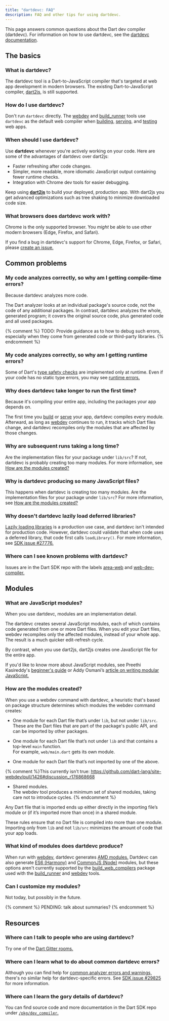 ```yaml
---
title: "dartdevc: FAQ"
description: FAQ and other tips for using dartdevc.
---
```


This page answers common questions about the Dart dev compiler (dartdevc).
For information on how to use dartdevc, see the
[dartdevc documentation](/tools/dartdevc).

## The basics

### What is dartdevc?

The dartdevc tool is a Dart-to-JavaScript compiler
that's targeted at web app development in modern browsers.
The existing Dart-to-JavaScript compiler, [dart2js][], is still supported.


### How do I use dartdevc?

Don't run `dartdevc` directly. The [webdev][] and [build_runner][] tools use
`dartdevc` as the default web compiler when [building][build], [serving][serve],
and [testing][test] web apps.


### When should I use dartdevc?

Use **dartdevc** whenever you're actively working on your code.
Here are some of the advantages of dartdevc over dart2js:

* Faster refreshing after code changes.
* Simpler, more readable, more idiomatic JavaScript output
  containing fewer runtime checks.
* Integration with Chrome dev tools for easier debugging.

Keep using **[dart2js][]** to build your deployed, production app.
With dart2js you get advanced optimizations such as
tree shaking to minimize downloaded code size.


### What browsers does dartdevc work with?

Chrome is the only supported browser.
You _might_ be able to use other modern browsers
(Edge, Firefox, and Safari).

If you find a bug in dartdevc's support for Chrome, Edge, Firefox, or Safari, please
[create an issue.][dartdevc issue]


## Common problems

### My code analyzes correctly, so why am I getting compile-time errors?

Because dartdevc analyzes more code.

The Dart analyzer looks at an individual package's source code,
not the code of any additional packages.
In contrast, dartdevc analyzes the whole, generated program;
it covers the original source code,
plus generated code and all used packages.

{% comment %}
TODO: Provide guidance as to how to debug such errors,
especially when they come from generated code or third-party libraries.
{% endcomment %}


### My code analyzes correctly, so why am I getting runtime errors?

Some of Dart's [type safety checks][] are implemented only at runtime.
Even if your code has no static type errors, you may see [runtime errors.][runtime errors]


### Why does dartdevc take longer to run the first time?

Because it's compiling your entire app,
including the packages your app depends on.

The first time you [build][] or [serve][] your app,
dartdevc compiles every module.
Afterward, as long as [webdev][] continues to run,
it tracks which Dart files change,
and dartdevc recompiles only the modules that are affected by those changes.


### Why are subsequent runs taking a long time?

Are the implementation files for your package under `lib/src`?
If not, dartdevc is probably creating too many modules.
For more information, see
[How are the modules created?](#how-are-the-modules-created)


### Why is dartdevc producing so many JavaScript files?

This happens when dartdevc is creating too many modules.
Are the implementation files for your package under `lib/src`?
For more information, see
[How are the modules created?](#how-are-the-modules-created)


### Why doesn't dartdevc lazily load deferred libraries?

[Lazily loading libraries][] is a production use case,
and dartdevc isn't intended for production code.
However, dartdevc could validate that
when code uses a deferred library,
that code first calls `loadLibrary()`.
For more information, see [SDK issue #27776.][27776]

[Lazily loading libraries]: /guides/language/language-tour#lazily-loading-a-library
[27776]: https://github.com/dart-lang/sdk/issues/27776


### Where can I see known problems with dartdevc?

Issues are in the Dart SDK repo
with the labels [area-web][] and
[web-dev-compiler.][web-dev-compiler]

[area-web]: https://github.com/dart-lang/sdk/issues?q=is%3Aissue%20is%3Aopen%20label%3Aarea-web
[web-dev-compiler]: https://github.com/dart-lang/sdk/issues?q=is%3Aissue%20is%3Aopen%20label%3Aweb-dev-compiler

## Modules

### What are JavaScript modules?

When you use dartdevc, modules are an implementation detail.

The dartdevc creates several JavaScript modules,
each of which contains code generated from one or more Dart files.
When you edit your Dart files,
webdev recompiles only the affected modules, instead of your whole app.
The result is a much quicker edit-refresh cycle.

By contrast, when you use dart2js,
dart2js creates one JavaScript file for the entire app.

If you'd like to know more about JavaScript modules,
see Preethi Kasireddy's
[beginner's guide](https://medium.freecodecamp.org/javascript-modules-a-beginner-s-guide-783f7d7a5fcc) or
Addy Osmani’s
[article on writing modular JavaScript.](https://addyosmani.com/writing-modular-js/)


### How are the modules created?

When you use a webdev command with dartdevc,
a heuristic that's based on package structure
determines which modules the webdev command creates:

* One module for each Dart file that’s under `lib`, but not under `lib/src`. <br>
  These are the Dart files that are part of the package's public API,
  and can be imported by other packages.

* One module for each Dart file that’s not under `lib` and
  that contains a top-level `main` function. <br>
  For example, `web/main.dart` gets its own module.

* One module for each Dart file that’s not imported by one of the above.

{% comment %}This currently isn't true: https://github.com/dart-lang/site-webdev/pull/1426#discussion_r176868668
* Shared modules. <br>
  The webdev tool produces a minimum set of shared modules,
  taking care not to introduce cycles.
{% endcomment %}

Any Dart file that is imported ends up either
directly in the importing file’s module
or (if it’s imported more than once) in a shared module.

These rules ensure that no Dart file is compiled into more than one module.
Importing only from `lib` and not `lib/src`
minimizes the amount of code that your app loads.


### What kind of modules does dartdevc produce?

When run with [webdev][], dartdevc generates
[AMD modules.](https://github.com/amdjs/amdjs-api/blob/master/AMD.md#amd)
Dartdevc can also generate
[ES6 (Harmony)](https://developer.mozilla.org/en-US/docs/Web/JavaScript/Reference/Statements/import) and
[CommonJS (Node)](https://nodejs.org/docs/latest/api/modules.html#modules_modules)
modules, but these options aren't currently supported by the
[build_web_compilers][] package used with the [build_runner][] and [webdev][] tools.


### Can I customize my modules?

Not today, but possibly in the future.


{% comment %}
PENDING: talk about summaries?
{% endcomment %}

## Resources

### Where can I talk to people who are using dartdevc?

Try one of the [Dart Gitter rooms.](https://gitter.im/dart-lang/home)


### Where can I learn what to do about common dartdevc errors?

Although you can find help for
[common analyzer errors and warnings,](/guides/language/sound-problems#common-errors-and-warnings)
there's no similar help for dartdevc-specific errors.
See [SDK issue #29825](https://github.com/dart-lang/sdk/issues/29825)
for more information.


### Where can I learn the gory details of dartdevc?

You can find source code and more documentation in the Dart SDK repo under
[`/pkg/dev_compiler`.](https://github.com/dart-lang/sdk/tree/master/pkg/dev_compiler)

[build]: /tools/webdev#build
[build_runner]: /tools/build_runner
[build_web_compilers]: https://github.com/dart-lang/build/tree/master/build_web_compilers
[dart2js]: /tools/dart2js
[dartdevc issue]: https://github.com/dart-lang/sdk/issues/new?title=[dartdevc]%20
[runtime errors]: /guides/language/sound-problems#runtime-errors
[serve]: /tools/webdev#serve
[test]: /tools/webdev#test
[type safety checks]: /guides/language/sound-dart
[webdev]: /tools/webdev
